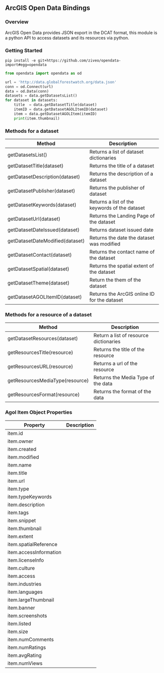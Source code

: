 ## ArcGIS Open Data Bindings

### Overview
ArcGIS Open Data provides JSON export in the DCAT format, this module is a python API to access datasets and its resources via python.

### Getting Started
```
pip install -e git+https://github.com/ziveo/opendata-import#egg=opendata
```

```python
from opendata import opendata as od

url = 'http://data.globalforestwatch.org/data.json'
conn = od.Connect(url)
data = od.Data(conn)
datasets = data.getDatasetsList()
for dataset in datasets:
    title  = data.getDatasetTitle(dataset)
    itemID = data.getDatasetAGOLItemID(dataset)
    item = data.getDatasetAGOLItem(itemID)
    print(item.thumbnail)
```
### Methods for a dataset

| Method                          | Description                                   |
|---------------------------------|-----------------------------------------------|
| getDatasetsList()               | Returns a list of dataset dictionaries        |
| getDatasetTitle(dataset)        | Returns the title of a dataset                |
| getDatasetDescription(dataset)  | Returns the description of a dataset          |
| getDatasetPublisher(dataset)    | Returns the publisher of dataset              |
| getDatasetKeywords(dataset)     | Returns a list of the keywords of the dataset |
| getDatasetUrl(dataset)          | Returns the Landing Page of the dataset       |
| getDatasetDateIssued(dataset)   | Returns dataset issued date                   |
| getDatasetDateModified(dataset) | Returns the date the dataset was modified     |
| getDatasetContact(dataset)      | Returns the contact name of the dataset       |
| getDatasetSpatial(dataset)      | Returns the spatial extent of the dataset     |
| getDatasetTheme(dataset)        | Return the them of the dataset                |
| getDatasetAGOLItemID(dataset)   | Returns the ArcGIS online ID for the dataset  |

### Methods for a resource of a dataset
| Method                         | Description                            |
|--------------------------------|----------------------------------------|
| getDatasetResources(dataset)   | Return a list of resource dictionaries |
| getResourcesTitle(resource)    | Returns the title of the resource      |
| getResourcesURL(resource)      | Returns a url of the resource          |
| getResourcesMediaType(resource)| Returns the Media Type of the data     |
| getResourcesFormat(resource)   | Returns the format of the data         |

### Agol Item Object Properties
| Property                  | Description |
|---------------------------|-------------|
| item.id                   |
| item.owner                |
| item.created              |
| item.modified             |
| item.name                 |
| item.title                |
| item.url                  |
| item.type                 |
| item.typeKeywords         |
| item.description          |
| item.tags                 |
| item.snippet              |
| item.thumbnail            |
| item.extent               |
| item.spatialReference     |
| item.accessInformation    |
| item.licenseInfo          |
| item.culture              |
| item.access               |
| item.industries           |
| item.languages            |
| item.largeThumbnail       |
| item.banner               |
| item.screenshots          |
| item.listed               |
| item.size                 |
| item.numComments          |
| item.numRatings           |
| item.avgRating            |
| item.numViews             |
 
